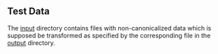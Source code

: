 ## Test Data

The [input](input) directory contains files with non-canonicalized data which is
supposed be transformed as specified by the corresponding file in the
[output](output) directory.
